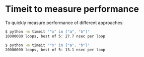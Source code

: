 # Timeit to measure performance

To quickly measure performance of different approaches:

```bash
$ python -m timeit '"x" in ["a", "b"]'
10000000 loops, best of 5: 27.7 nsec per loop

$ python -m timeit '"x" in {"a", "b"}'
20000000 loops, best of 5: 13.1 nsec per loop
```

